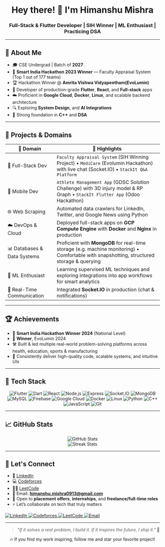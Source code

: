 <h1 align="center">Hey there! 👋 I'm Himanshu Mishra</h1>
<h3 align="center">Full-Stack & Flutter Developer | SIH Winner | ML Enthusiast | Practicing DSA</h3>


---

## 🚀 About Me

- 🎓 CSE Undergrad | Batch of **2027**
- 👑 **Smart India Hackathon 2023 Winner** — Faculty Appraisal System (Top 1 out of 177 teams)
- 🏆 Hackathon Winner @ **Amrita Vishwa Vidyapeetham(EvoLumin)**
- 📱 Developer of production-grade **Flutter**, **React**, and **Full-stack** apps
- ☁️ Proficient in **Google Cloud**, **Docker**, **Linux**, and scalable backend architecture
- 🔍 Exploring **System Design**, and **AI Integrations**
- 🧠 Strong foundation in **C++** and **DSA**

---

## 🧠 Projects & Domains

| 💼 Domain | 🌟 Highlights |
|----------|-----------------------------|
| 🚀 Full-Stack Dev | `Faculty Appraisal System` (SIH Winning Project) • `MediCare` (Evolumin Hackathon) with live chat (Socket.IO) • `StackIt Q&A Platform` |
| 📱 Mobile Dev | `Athlete Management App` (GDSC Solution Challenge) with 3D injury model & RP Graph • `StackIt Flutter App` (Odoo Hackathon) |
| 🌐 Web Scraping | Automated data crawlers for LinkedIn, Twitter, and Google News using Python |
| ☁️ DevOps & Cloud | Deployed full-stack apps on **GCP Compute Engine** with **Docker** and **Nginx** in production |
| 📊 Databases & Data Systems | Proficient with **MongoDB** for real-time storage (e.g. machine monitoring) • Comfortable with snapshotting, structured storage & querying |
| 🤖 ML Enthusiast | Learning supervised ML techniques and exploring integrations into app workflows for smart analytics |
| 🔌 Real-Time Communication | Integrated **Socket.IO** in production (chat & notifications)


---

## 🏆 Achievements

- 👑 **Smart India Hackathon Winner 2024** (National Level)  
- 🥇 **Winner**, EvoLumin 2024  
- 🛠 Built & led multiple real-world problem-solving platforms across health, education, sports & manufacturing  
- 🎯 Consistently deliver high-quality code, scalable systems, and intuitive UIs  

---

## 🧰 Tech Stack

<div align="center">

![Flutter](https://img.shields.io/badge/-Flutter-02569B?&logo=flutter)
![Dart](https://img.shields.io/badge/-Dart-0175C2?&logo=dart)
![React](https://img.shields.io/badge/-React-000?&logo=react)
![Node.js](https://img.shields.io/badge/-Node.js-339933?&logo=nodedotjs)
![Express](https://img.shields.io/badge/-Express.js-000000?&logo=express)
![Socket.IO](https://img.shields.io/badge/-Socket.IO-010101?&logo=socket.io)
![MongoDB](https://img.shields.io/badge/-MongoDB-47A248?&logo=mongodb)
![MySQL](https://img.shields.io/badge/-MySQL-4479A1?&logo=mysql)
![Firebase](https://img.shields.io/badge/-Firebase-FFCA28?&logo=firebase)
![Google Cloud](https://img.shields.io/badge/-GCP-4285F4?&logo=googlecloud)
![Docker](https://img.shields.io/badge/-Docker-2496ED?&logo=docker)
![Linux](https://img.shields.io/badge/-Linux-FCC624?&logo=linux)
![Python](https://img.shields.io/badge/-Python-3776AB?&logo=python)
![C++](https://img.shields.io/badge/-C++-00599C?&logo=c%2B%2B)
![JavaScript](https://img.shields.io/badge/-JavaScript-F7DF1E?&logo=javascript)
![Git](https://img.shields.io/badge/-Git-F05032?&logo=git)

</div>


---

## 📈 GitHub Stats

<p align="center">
  <img src="https://github-readme-stats.vercel.app/api?username=himanshumishra1309&show_icons=true&theme=tokyonight&count_private=true" alt="GitHub Stats" />
  <br />
  <img src="https://github-readme-streak-stats.herokuapp.com?user=himanshumishra1309&theme=tokyonight" alt="Streak Stats" />
</p>

---

## 🤝 Let's Connect

- 🔗 [LinkedIn](https://www.linkedin.com/in/himanshu-mishra-459b882b4/)
- 💻 [Codeforces](https://codeforces.com/profile/Himanshu1309)
- 👨‍💻 [LeetCode](https://leetcode.com/u/_himanshu_mishra_/)
- 💌 Email: **himanshu.mishra0913@gmail.com**
- 💼 Open to **placement offers**, **internships**, and **freelance/full-time roles**
- ⚡ Let’s collaborate on tech that truly matters

<p align="left">
  <a href="https://www.linkedin.com/in/himanshu-mishra-459b882b4/" target="_blank">
    <img src="https://img.shields.io/badge/LinkedIn-blue?style=for-the-badge&logo=linkedin" alt="LinkedIn" />
  </a>
  <a href="https://codeforces.com/profile/Himanshu1309" target="_blank">
    <img src="https://img.shields.io/badge/Codeforces-orange?style=for-the-badge&logo=codeforces" alt="Codeforces" />
  </a>
  <a href="https://leetcode.com/u/_himanshu_mishra_/" target="_blank">
    <img src="https://img.shields.io/badge/LeetCode-black?style=for-the-badge&logo=leetcode" alt="LeetCode" />
  </a>
  <a href="mailto:himanshu.mishra0913@gmail.com" target="_blank">
    <img src="https://img.shields.io/badge/Gmail-red?style=for-the-badge&logo=gmail" alt="Email" />
  </a>
</p>

---

> *"If it solves a real problem, I build it. If it inspires the future, I ship it."* 🚀

<p align="center">
  🔥 If you find my work inspiring, follow me and star your favorite project!  
</p>
